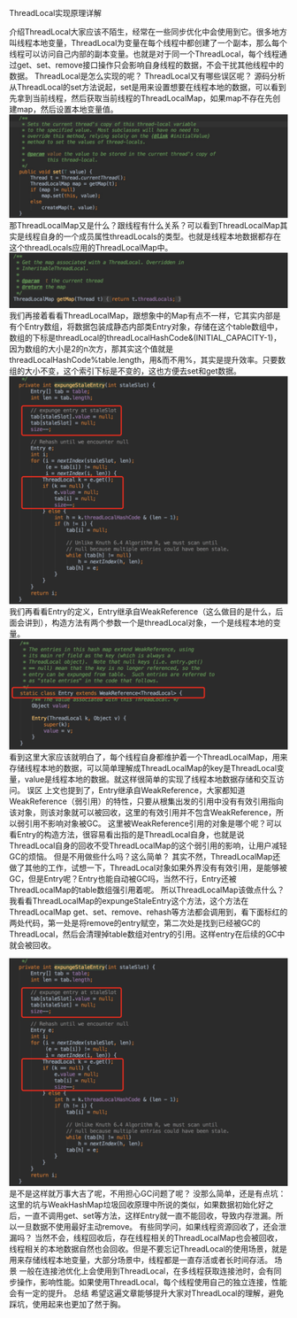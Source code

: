 ThreadLocal实现原理详解

介绍
​ThreadLocal大家应该不陌生，经常在一些同步优化中会使用到它。很多地方叫线程本地变量，ThreadLocal为变量在每个线程中都创建了一个副本，那么每个线程可以访问自己内部的副本变量。也就是对于同一个ThreadLocal，每个线程通过get、set、remove接口操作只会影响自身线程的数据，不会干扰其他线程中的数据。
ThreadLocal是怎么实现的呢？
ThreadLocal又有哪些误区呢？
源码分析
从ThreadLocal的set方法说起，set是用来设置想要在线程本地的数据，可以看到先拿到当前线程，然后获取当前线程的ThreadLocalMap，如果map不存在先创建map，然后设置本地变量值。
![threal-set](/images/threal-set.png)
那ThreadLocalMap又是什么？跟线程有什么关系？可以看到ThreadLocalMap其实是线程自身的一个成员属性threadLocals的类型。也就是线程本地数据都存在这个threadLocals应用的ThreadLocalMap中。
![threal-map](/images/thread-map.png)
我们再接着看看ThreadLocalMap，跟想象中的Map有点不一样，它其实内部是有个Entry数组，将数据包装成静态内部类Entry对象，存储在这个table数组中，数组的下标是threadLocal的threadLocalHashCode&(INITIAL_CAPACITY-1)，因为数组的大小是2的n次方，那其实这个值就是threadLocalHashCode%table.length，用&而不用%，其实是提升效率。只要数组的大小不变，这个索引下标是不变的，这也方便去set和get数据。
![ThreadLocalMap](/images/ThreadLocalMap.png)
我们再看看Entry的定义，Entry继承自WeakReference（这么做目的是什么，后面会讲到），构造方法有两个参数一个是threadLocal对象，一个是线程本地的变量。
![Entry](/images/Entry.png)
看到这里大家应该就明白了，每个线程自身都维护着一个ThreadLocalMap，用来存储线程本地的数据，可以简单理解成ThreadLocalMap的key是ThreadLocal变量，value是线程本地的数据。就这样很简单的实现了线程本地数据存储和交互访问。
误区
上文也提到了，Entry继承自WeakReference，大家都知道WeakReference（弱引用）的特性，只要从根集出发的引用中没有有效引用指向该对象，则该对象就可以被回收，这里的有效引用并不包含WeakReference，所以弱引用不影响对象被GC。
这里被WeakReference引用的对象是哪个呢？可以看Entry的构造方法，很容易看出指的是ThreadLocal自身，也就是说ThreadLocal自身的回收不受ThreadLocalMap的这个弱引用的影响，让用户减轻GC的烦恼。
但是不用做些什么吗？这么简单？
其实不然，ThreadLocalMap还做了其他的工作，试想一下，ThreadLocal对象如果外界没有有效引用，是能够被GC，但是Entry呢？Entry也能自动被GC吗，当然不行，Entry还被ThreadLocalMap的table数组强引用着呢。
所以ThreadLocalMap该做点什么？
我看看ThreadLocalMap的expungeStaleEntry这个方法，这个方法在ThreadLocalMap get、set、remove、rehash等方法都会调用到，看下面标红的两处代码，第一处是将remove的entry赋空，第二次处是找到已经被GC的ThreadLocal，然后会清理掉table数组对entry的引用。这样entry在后续的GC中就会被回收。

![ThreadLocalMap](/images/ThreadLocalMap.png)
是不是这样就万事大吉了呢，不用担心GC问题了呢？
没那么简单，还是有点坑：
这里的坑与WeakHashMap垃圾回收原理中所说的类似，如果数据初始化好之后，一直不调用get、set等方法，这样Entry就一直不能回收，导致内存泄漏。所以一旦数据不使用最好主动remove。
有些同学问，如果线程资源回收了，还会泄漏吗？
当然不会，线程回收后，存在线程相关的ThreadLocalMap也会被回收，线程相关的本地数据自然也会回收。但是不要忘记ThreadLocal的使用场景，就是用来存储线程本地变量，大部分场景中，线程都是一直存活或者长时间存活。
场景
一般在连接池优化上会使用到ThreadLocal，在多线程获取连接池时，会有同步操作，影响性能。如果使用ThreadLocal，每个线程使用自己的独立连接，性能会有一定的提升。
总结
希望这遍文章能够提升大家对ThreadLocal的理解，避免踩坑，使用起来也更加了然于胸。




















